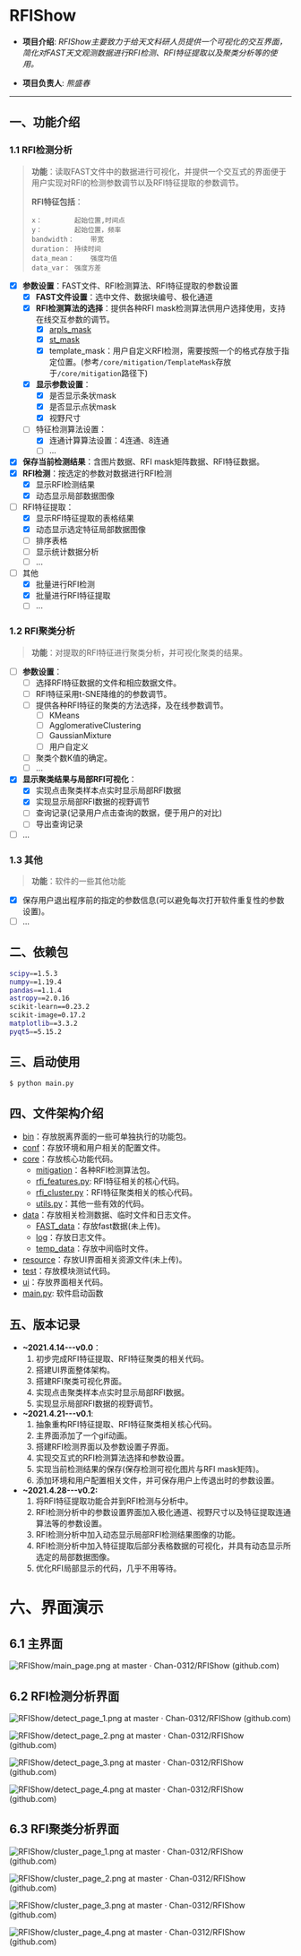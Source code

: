# RFIShow
- **项目介绍**: *RFIShow主要致力于给天文科研人员提供一个可视化的交互界面，简化对FAST天文观测数据进行RFI检测、RFI特征提取以及聚类分析等的使用。*

- **项目负责人**: *熊盛春*
---

## 一、功能介绍


### 1.1 RFI检测分析

> **功能**：读取FAST文件中的数据进行可视化，并提供一个交互式的界面便于用户实现对RFI的检测参数调节以及RFI特征提取的参数调节。
>
> **RFI特征包括**：
>
> ```basic
> x：		起始位置,时间点
> y：		起始位置，频率
> bandwidth：	带宽
> duration：	持续时间
> data_mean：	强度均值
> data_var：	强度方差
> ```

- [x] **参数设置**：FAST文件、RFI检测算法、RFI特征提取的参数设置
  - [x] **FAST文件设置**：选中文件、数据块编号、极化通道
  - [x] **RFI检测算法的选择**：提供各种RFI mask检测算法供用户选择使用，支持在线交互参数的调节。
    - [x] [arpls_mask](http://zmtt.bao.ac.cn/GPPS/RFI/)
    - [x] [st_mask](https://github.com/cosmo-ethz/seek)
    - [x] template_mask：用户自定义RFI检测，需要按照一个的格式存放于指定位置。(参考`/core/mitigation/TemplateMask`存放于`/core/mitigation`路径下)
  - [x] **显示参数设置**：
    - [x] 是否显示条状mask
    - [x] 是否显示点状mask
    - [x] 视野尺寸
  - [ ] 特征检测算法设置：
    - [x] 连通计算算法设置：4连通、8连通
    - [ ] ...
- [x] **保存当前检测结果**：含图片数据、RFI mask矩阵数据、RFI特征数据。
- [x] **RFI检测**：按选定的参数对数据进行RFI检测
  - [x] 显示RFI检测结果
  - [x] 动态显示局部数据图像
- [ ] RFI特征提取：
  - [x] 显示RFI特征提取的表格结果
  - [x] 动态显示选定特征局部数据图像
  - [ ] 排序表格
  - [ ] 显示统计数据分析
  - [ ] ...
- [ ] 其他
  - [x] 批量进行RFI检测
  - [x] 批量进行RFI特征提取
  - [ ] ...

### 1.2 RFI聚类分析

> **功能**：对提取的RFI特征进行聚类分析，并可视化聚类的结果。

- [ ] **参数设置**：
  - [ ] 选择RFI特征数据的文件和相应数据文件。
  - [ ] RFI特征采用t-SNE降维的的参数调节。
  - [ ] 提供各种RFI特征的聚类的方法选择，及在线参数调节。
    - [ ] KMeans
    - [ ] AgglomerativeClustering
    - [ ] GaussianMixture
    - [ ] 用户自定义
  - [ ] 聚类个数K值的确定。
  - [ ] ...
- [x] **显示聚类结果与局部RFI可视化**：
  - [x] 实现点击聚类样本点实时显示局部RFI数据
  - [x] 实现显示局部RFI数据的视野调节
  - [ ] 查询记录(记录用户点击查询的数据，便于用户的对比)
  - [ ] 导出查询记录
- [ ] ...

### 1.3 其他

> **功能**：软件的一些其他功能

- [x] 保存用户退出程序前的指定的参数信息(可以避免每次打开软件重复性的参数设置)。
- [ ] ...

## 二、依赖包

```bash
scipy==1.5.3
numpy==1.19.4
pandas==1.1.4
astropy==2.0.16
scikit-learn==0.23.2
scikit-image=0.17.2
matplotlib==3.3.2
pyqt5==5.15.2
```

## 三、启动使用
```bash
$ python main.py
```

## 四、文件架构介绍
- [bin](/bin)：存放脱离界面的一些可单独执行的功能包。
- [conf](/conf)：存放环境和用户相关的配置文件。
- [core](/core)：存放核心功能代码。
    - [mitigation](/core/mitigation)：各种RFI检测算法包。
    - [rfi_features.py](/core/rfi_features.py): RFI特征相关的核心代码。
    - [rfi_cluster.py](/core/rfi_cluster.py)：RFI特征聚类相关的核心代码。
    - [utils.py](/core/utils.py)：其他一些有效的代码。
- [data]()：存放相关检测数据、临时文件和日志文件。
    - [FAST_data]()：存放fast数据(未上传)。
    - [log]()：存放日志文件。
    - [temp_data]()：存放中间临时文件。
- [resource]()：存放UI界面相关资源文件(未上传)。
- [test](/test)：存放模块测试代码。
- [ui](/ui)：存放界面相关代码。
- [main.py](/main.py): 软件启动函数

## 五、版本记录
- **~2021.4.14---v0.0**：
  1. 初步完成RFI特征提取、RFI特征聚类的相关代码。
  2. 搭建UI界面整体架构。
  3. 搭建RFI聚类可视化界面。
  4. 实现点击聚类样本点实时显示局部RFI数据。
  5. 实现显示局部RFI数据的视野调节。
- **~2021.4.21---v0.1**:
  1. 抽象重构RFI特征提取、RFI特征聚类相关核心代码。
  2. 主界面添加了一个gif动画。
  3. 搭建RFI检测界面以及参数设置子界面。
  4. 实现交互式的RFI检测算法选择和参数设置。
  5. 实现当前检测结果的保存(保存检测可视化图片与RFI mask矩阵)。
  6. 添加环境和用户配置相关文件，并可保存用户上传退出时的参数设置。
- **~2021.4.28---v0.2:**
  1. 将RFI特征提取功能合并到RFI检测与分析中。
  2. RFI检测分析中的参数设置界面加入极化通道、视野尺寸以及特征提取连通算法等的参数设置。
  3. RFI检测分析中加入动态显示局部RFI检测结果图像的功能。
  4. RFI检测分析中加入特征提取后部分表格数据的可视化，并具有动态显示所选定的局部数据图像。
  5. 优化RFI局部显示的代码，几乎不用等待。

# 六、界面演示

## 6.1 主界面

![RFIShow/main_page.png at master · Chan-0312/RFIShow (github.com)](https://github.com/Chan-0312/RFIShow/blob/master/resource/image/main_page.png)

## 6.2 RFI检测分析界面

![RFIShow/detect_page_1.png at master · Chan-0312/RFIShow (github.com)](https://github.com/Chan-0312/RFIShow/blob/master/resource/image/detect_page_1.png)

![RFIShow/detect_page_2.png at master · Chan-0312/RFIShow (github.com)](https://github.com/Chan-0312/RFIShow/blob/master/resource/image/detect_page_2.png)

![RFIShow/detect_page_3.png at master · Chan-0312/RFIShow (github.com)](https://github.com/Chan-0312/RFIShow/blob/master/resource/image/detect_page_3.png)

![RFIShow/detect_page_4.png at master · Chan-0312/RFIShow (github.com)](https://github.com/Chan-0312/RFIShow/blob/master/resource/image/detect_page_4.png)

## 6.3 RFI聚类分析界面

![RFIShow/cluster_page_1.png at master · Chan-0312/RFIShow (github.com)](https://github.com/Chan-0312/RFIShow/blob/master/resource/image/cluster_page_1.png)

![RFIShow/cluster_page_2.png at master · Chan-0312/RFIShow (github.com)](https://github.com/Chan-0312/RFIShow/blob/master/resource/image/cluster_page_2.png)

![RFIShow/cluster_page_3.png at master · Chan-0312/RFIShow (github.com)](https://github.com/Chan-0312/RFIShow/blob/master/resource/image/cluster_page_3.png)

![RFIShow/cluster_page_4.png at master · Chan-0312/RFIShow (github.com)](https://github.com/Chan-0312/RFIShow/blob/master/resource/image/cluster_page_4.png)